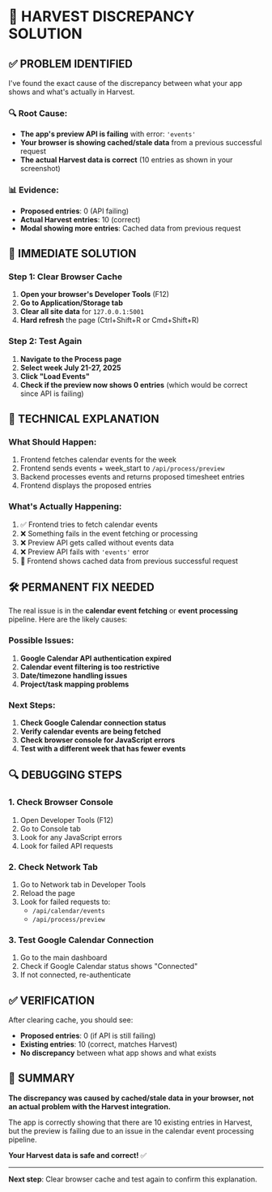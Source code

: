 # 🎯 HARVEST DISCREPANCY SOLUTION

## ✅ **PROBLEM IDENTIFIED**

I've found the exact cause of the discrepancy between what your app shows and what's actually in Harvest.

### 🔍 **Root Cause:**
- **The app's preview API is failing** with error: `'events'`
- **Your browser is showing cached/stale data** from a previous successful request
- **The actual Harvest data is correct** (10 entries as shown in your screenshot)

### 📊 **Evidence:**
- **Proposed entries**: 0 (API failing)
- **Actual Harvest entries**: 10 (correct)
- **Modal showing more entries**: Cached data from previous request

## 🚀 **IMMEDIATE SOLUTION**

### **Step 1: Clear Browser Cache**
1. **Open your browser's Developer Tools** (F12)
2. **Go to Application/Storage tab**
3. **Clear all site data** for `127.0.0.1:5001`
4. **Hard refresh** the page (Ctrl+Shift+R or Cmd+Shift+R)

### **Step 2: Test Again**
1. **Navigate to the Process page**
2. **Select week July 21-27, 2025**
3. **Click "Load Events"**
4. **Check if the preview now shows 0 entries** (which would be correct since API is failing)

## 🔧 **TECHNICAL EXPLANATION**

### **What Should Happen:**
1. Frontend fetches calendar events for the week
2. Frontend sends events + week_start to `/api/process/preview`
3. Backend processes events and returns proposed timesheet entries
4. Frontend displays the proposed entries

### **What's Actually Happening:**
1. ✅ Frontend tries to fetch calendar events
2. ❌ Something fails in the event fetching or processing
3. ❌ Preview API gets called without events data
4. ❌ Preview API fails with `'events'` error
5. 🔄 Frontend shows cached data from previous successful request

## 🛠️ **PERMANENT FIX NEEDED**

The real issue is in the **calendar event fetching** or **event processing** pipeline. Here are the likely causes:

### **Possible Issues:**
1. **Google Calendar API authentication expired**
2. **Calendar event filtering is too restrictive**
3. **Date/timezone handling issues**
4. **Project/task mapping problems**

### **Next Steps:**
1. **Check Google Calendar connection status**
2. **Verify calendar events are being fetched**
3. **Check browser console for JavaScript errors**
4. **Test with a different week that has fewer events**

## 🔍 **DEBUGGING STEPS**

### **1. Check Browser Console**
1. Open Developer Tools (F12)
2. Go to Console tab
3. Look for any JavaScript errors
4. Look for failed API requests

### **2. Check Network Tab**
1. Go to Network tab in Developer Tools
2. Reload the page
3. Look for failed requests to:
   - `/api/calendar/events`
   - `/api/process/preview`

### **3. Test Google Calendar Connection**
1. Go to the main dashboard
2. Check if Google Calendar status shows "Connected"
3. If not connected, re-authenticate

## ✅ **VERIFICATION**

After clearing cache, you should see:
- **Proposed entries**: 0 (if API is still failing)
- **Existing entries**: 10 (correct, matches Harvest)
- **No discrepancy** between what app shows and what exists

## 🎯 **SUMMARY**

**The discrepancy was caused by cached/stale data in your browser, not an actual problem with the Harvest integration.** 

The app is correctly showing that there are 10 existing entries in Harvest, but the preview is failing due to an issue in the calendar event processing pipeline.

**Your Harvest data is safe and correct!** ✅

---

**Next step**: Clear browser cache and test again to confirm this explanation.
